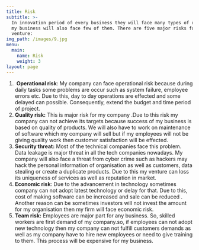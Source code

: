 ```yaml
---
title: Risk
subtitle: >-
  In innovation period of every business they will face many types of risks and
  my business will also face few of them. There are five major risks for my
  venture:
img_path: /images/9.jpg
menu:
  main:
    name: Risk
    weight: 3
layout: page
---
```

1. ![]()
   **Operational risk**: My company can face operational risk because during daily tasks some problems are occur such as system failure, employee errors etc. Due to this, day to day operations are effected and some delayed can possible. Consequently, extend the budget and time period of project.
2. **Quality risk:** This is major risk for my company .Due to this risk my company can not
   achieve its targets because success of my business is based on quality of products.  We will also have to work on maintenance of software which my company will sell but if my employees will not be giving quality work then customer satisfaction will be effected. 
3. **Security threat:** Most of the technical companies face this problem. Data leakage is major threat in all the tech companies nowadays. My company will also face a threat from cyber crime such as hackers may hack the personal information of organisation as well as customers, data stealing or create a duplicate products. Due to this my venture can loss its uniqueness of services as well as reputation in market.
4. **Economic risk**: Due to the advancement in technology sometimes company can not adopt latest technology or delay for that. Due to this, cost of making software can be increased and sale can be reduced . Another reason can be
   sometimes investors will not invest the amount for my organisation then my firm will face economic risk.
5. **Team risk:** Employees are major part for any business. So, skilled workers are first demand of my company.so, if employees can not adopt new technology then my company can not fulfill customers demands as well as my company have to hire new employees or need to give training to them. This process will be expensive for my business.
